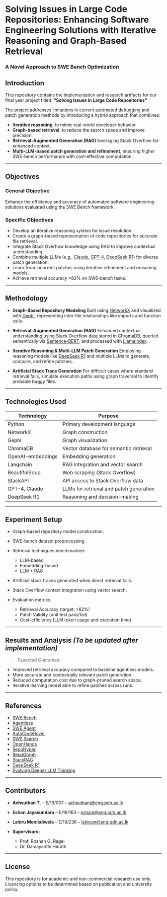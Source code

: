 # Solving Issues in Large Code Repositories: Enhancing Software Engineering Solutions with Iterative Reasoning and Graph-Based Retrieval

### A Novel Approach to SWE Bench Optimization

## Introduction

This repository contains the implementation and research artifacts for our final year project titled:
**"Solving Issues in Large Code Repositories"**

The project addresses limitations in current automated debugging and patch generation methods by introducing a hybrid approach that combines:

* **Iterative reasoning**, to mimic real-world developer behavior.
* **Graph-based retrieval**, to reduce the search space and improve precision.
* **Retrieval-Augmented Generation (RAG)** leveraging Stack Overflow for enhanced context.
* **Multi-LLM-based patch generation and refinement**, ensuring higher SWE-bench performance with cost-effective computation.

---

## Objectives

### General Objective

Enhance the efficiency and accuracy of automated software engineering solutions evaluated using the SWE Bench framework.

### Specific Objectives

* Develop an iterative reasoning system for issue resolution.
* Create a graph-based representation of code repositories for accurate file retrieval.
* Integrate Stack Overflow knowledge using RAG to improve contextual understanding.
* Combine multiple LLMs (e.g., [Claude](https://www.anthropic.com/index/introducing-claude), [GPT-4](https://openai.com/gpt-4), [DeepSeek R1](https://arxiv.org/abs/2501.12948)) for diverse patch generation.
* Learn from incorrect patches using iterative refinement and reasoning models.
* Achieve retrieval accuracy >82% on SWE-bench tasks.

---

## Methodology

* **Graph-Based Repository Modeling**
  Built using [NetworkX](https://networkx.org/) and visualized with [Gephi](https://gephi.org/), representing inter-file relationships like imports and function calls.

* **Retrieval-Augmented Generation (RAG)**
  Enhanced contextual understanding using [Stack Overflow](https://stackoverflow.com/) data stored in [ChromaDB](https://www.trychroma.com/), queried semantically via [Sentence-BERT](https://www.sbert.net/), and processed with [LlamaIndex](https://www.llamaindex.ai/).

* **Iterative Reasoning & Multi-LLM Patch Generation**
  Employing reasoning models like [DeepSeek R1](https://arxiv.org/abs/2501.12948) and multiple LLMs to generate, compare, and refine patches.

* **Artificial Stack Trace Generation**
  For difficult cases where standard retrieval fails, simulate execution paths using graph traversal to identify probable buggy files.

---

## Technologies Used

| Technology        | Purpose                                 |
| ----------------- | --------------------------------------- |
| Python            | Primary development language            |
| NetworkX          | Graph construction                      |
| Gephi             | Graph visualization                     |
| ChromaDB          | Vector database for semantic retrieval  |
| OpenAI-embeddings | Embedding generation                    |
| Langchain         | RAG integration and vector search       |
| BeautifulSoup     | Web scraping (Stack Overflow)           |
| StackAPI          | API access to Stack Overflow data       |
| GPT-4, Claude     | LLMs for retrieval and patch generation |
| DeepSeek R1       | Reasoning and decision-making           |

---

## Experiment Setup

* Graph-based repository model construction.
* SWE-bench dataset preprocessing.
* Retrieval techniques benchmarked:

  * LLM-based
  * Embedding-based
  * LLM + RAG
* Artificial stack traces generated when direct retrieval fails.
* Stack Overflow context integration using vector search.
* Evaluation metrics:

  * Retrieval Accuracy (target: >82%)
  * Patch Validity (unit test pass/fail)
  * Cost-efficiency (LLM token usage and execution time)

---

## Results and Analysis *(To be updated after implementation)*

> *Expected Outcomes:*

* Improved retrieval accuracy compared to baseline agentless models.
* More accurate and contextually relevant patch generation.
* Reduced computation cost due to graph-pruned search space.
* Iterative learning model able to refine patches across runs.

---

## References

* [SWE Bench](https://arxiv.org/abs/2310.06770)
* [Agentless](https://arxiv.org/abs/2407.01489)
* [SWE Agent](https://arxiv.org/abs/2405.15793)
* [AutoCodeRover](https://dl.acm.org/doi/10.1145/3597926.3627613)
* [SWE Search](https://arxiv.org/abs/2410.20285)
* [OpenHands](https://arxiv.org/abs/2407.16741)
* [RepoHyper](https://arxiv.org/abs/2403.06095)
* [RepoGraph](https://arxiv.org/abs/2410.14684)
* [StackRAG](https://arxiv.org/abs/2406.13840)
* [DeepSeek R1](https://arxiv.org/abs/2501.12948)
* [Evolving Deeper LLM Thinking](https://arxiv.org/abs/2501.09891)

---

## Contributors

* **Achsuthan T.** – E/19/007 – [achsuthant@eng.pdn.ac.lk](mailto:achsuthant@eng.pdn.ac.lk)
* **Eshan Jayasundara** – E/19/163 – [eshanj@eng.pdn.ac.lk](mailto:eshanj@eng.pdn.ac.lk)
* **Lahiru Menikdiwela** – E/19/236 – [lahirum@eng.pdn.ac.lk](mailto:lahirum@eng.pdn.ac.lk)
* **Supervisors:**

  * Prof. Roshan G. Ragel
  * Dr. Damayanthi Herath

---

## License

This repository is for academic and non-commercial research use only. Licensing options to be determined based on publication and university policy.
